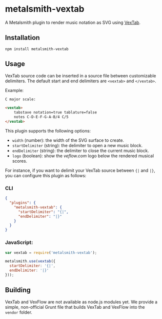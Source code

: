 metalsmith-vextab
=================

A Metalsmith plugin to render music notation as SVG using [VexTab](http://www.vexflow.com/vextab/).

Installation
------------

    npm install metalsmith-vextab

Usage
-----

VexTab source code can be inserted in a source file between customizable delimiters.
The default start and end delimiters are `<vextab>` and `</vextab>`.

Example:

```html
C major scale:

<vextab>
    tabstave notation=true tablature=false
    notes C-D-E-F-G-A-B/4 C/5
</vextab>
```

This plugin supports the following options:

* `width` (number): the width of the SVG surface to create.
* `startDelimiter` (string): the delimiter to open a new music block.
* `endDelimiter` (string): the delimiter to close the current music block.
* `logo` (boolean): show the *veflow.com* logo below the rendered musical scores.

For instance, if you want to delimit your VexTab source between `{|` and `|}`,
you can configure this plugin as follows:

### CLI

```json
{
  "plugins": {
    "metalsmith-vextab": {
      "startDelimiter": "{|",
      "endDelimiter": "|}"
    }
  }
}
```

### JavaScript:

```javascript
var vextab = require('metalsmith-vextab');

metalsmith.use(vextab({
  startDelimiter: '{|',
  endDelimiter: '|}'
}));
```

Building
--------

VexTab and VexFlow are not available as node.js modules yet.
We provide a simple, non-official Grunt file that builds VexTab and VexFlow into the `vendor` folder.
